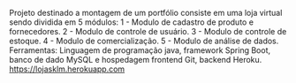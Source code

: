 Projeto destinado a montagem de um portfólio consiste em uma loja virtual sendo dividida em 5 módulos:
1 - Modulo de cadastro de produto e fornecedores.
2 - Modulo de controle de usuário.
3 - Modulo de controle de estoque.
4 - Modulo de comercialização.
5 - Modulo de análise de dados.
Ferramentas: Linguagem de programação java, framework Spring Boot, banco de dado MySQL e hospedagem frontend Git, backend Heroku.
https://lojasklm.herokuapp.com
